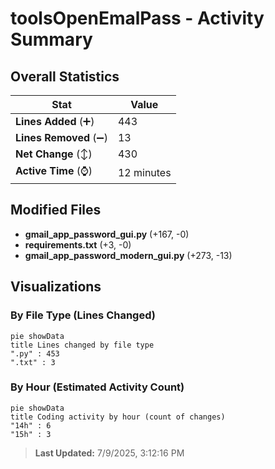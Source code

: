 # toolsOpenEmalPass - Activity Summary 

## Overall Statistics

| Stat                   | Value                                                             |
| ---------------------- | ----------------------------------------------------------------- |
| **Lines Added** (➕)   | 443                                          |
| **Lines Removed** (➖) | 13                                        |
| **Net Change** (↕)    | 430                |
| **Active Time** (⌚)   | 12 minutes |


## Modified Files
- **gmail_app_password_gui.py** (+167, -0)
- **requirements.txt** (+3, -0)
- **gmail_app_password_modern_gui.py** (+273, -13)

## Visualizations

### By File Type (Lines Changed)

```mermaid
pie showData
title Lines changed by file type
".py" : 453
".txt" : 3
```

### By Hour (Estimated Activity Count)

```mermaid
pie showData
title Coding activity by hour (count of changes)
"14h" : 6
"15h" : 3
```


> **Last Updated:** 7/9/2025, 3:12:16 PM